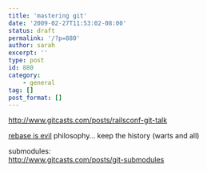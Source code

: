 ```yaml
---
title: 'mastering git'
date: '2009-02-27T11:53:02-08:00'
status: draft
permalink: '/?p=880'
author: sarah
excerpt: ''
type: post
id: 880
category:
    - general
tag: []
post_format: []
---
```

http://www.gitcasts.com/posts/railsconf-git-talk

[rebase is evil](http://changelog.complete.org/archives/586-rebase-considered-harmful) philosophy… keep the history (warts and all)

submodules:  
http://www.gitcasts.com/posts/git-submodules